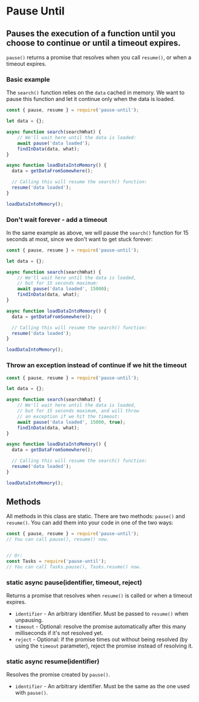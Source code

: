 # Pause Until

## Pauses the execution of a function until you choose to continue or until a timeout expires.

`pause()` returns a promise that resolves when you call `resume()`, or when a timeout expires.

### Basic example

The `search()` function relies on the `data` cached in memory. We want to pause this function and
let it continue only when the data is loaded.

```js
const { pause, resume } = require('pause-until');

let data = {};

async function search(searchWhat) {
	// We'll wait here until the data is loaded:
	await pause('data loaded');
	findInData(data, what);
}

async function loadDataIntoMemory() {
  data = getDataFromSomewhere();

  // Calling this will resume the search() function:
  resume('data loaded');
}

loadDataIntoMemory();

```

### Don't wait forever - add a timeout

In the same example as above, we will pause the `search()` function
for 15 seconds at most, since we don't want to get stuck forever:

```js
const { pause, resume } = require('pause-until');

let data = {};

async function search(searchWhat) {
	// We'll wait here until the data is loaded,
	// but for 15 seconds maximum:
	await pause('data loaded', 15000);
	findInData(data, what);
}

async function loadDataIntoMemory() {
  data = getDataFromSomewhere();

  // Calling this will resume the search() function:
  resume('data loaded');
}

loadDataIntoMemory();

```

### Throw an exception instead of continue if we hit the timeout

```js
const { pause, resume } = require('pause-until');

let data = {};

async function search(searchWhat) {
	// We'll wait here until the data is loaded,
	// but for 15 seconds maximum, and will throw
	// an exception if we hit the timeout:
	await pause('data loaded', 15000, true);
	findInData(data, what);
}

async function loadDataIntoMemory() {
  data = getDataFromSomewhere();

  // Calling this will resume the search() function:
  resume('data loaded');
}

loadDataIntoMemory();

```

## Methods

All methods in this class are static. There are two methods: `pause()` and
`resume()`. You can add them into your code in one of the two ways:

```js
const { pause, resume } = require('pause-until');
// You can call pause(), resume() now.


// Or:
const Tasks = require('pause-until');
// You can call Tasks.pause(), Tasks.resume() now.

```

### static async pause(identifier, timeout, reject)

Returns a promise that resolves when `resume()` is called or when a timeout
expires.

- `identifier` - An arbitrary identifier. Must be passed to `resume()` when
unpausing.
- `timeout` - Optional: resolve the promise automatically after this many
milliseconds if it's not resolved yet.
- `reject` - Optional: if the promise times out without being resolved (by
using the `timeout` parameter), reject the promise instead of resolving it.

### static async resume(identifier)

Resolves the promise created by `pause()`.

- `identifier` - An arbitrary identifier. Must be the same as the one used
with `pause()`.
